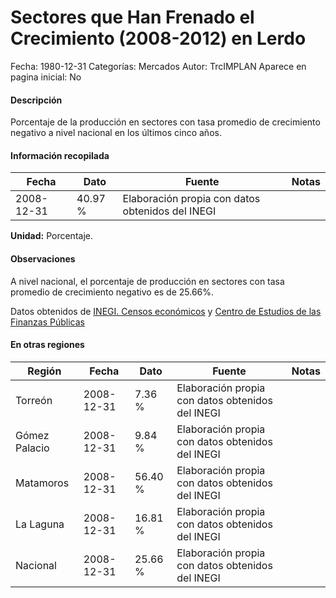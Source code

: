 Sectores que Han Frenado el Crecimiento (2008-2012) en Lerdo
=====

Fecha: 1980-12-31
Categorías: Mercados
Autor: TrcIMPLAN
Aparece en pagina inicial: No

#### Descripción

Porcentaje de la producción en sectores con tasa promedio de crecimiento negativo a nivel nacional en los últimos cinco años.

#### Información recopilada

<table class="table table-hover table-bordered matriz">
<thead>
<tr>
<th>Fecha</th>
<th>Dato</th>
<th>Fuente</th>
<th>Notas</th>
</tr>
</thead>
<tbody>
<tr>
<td>2008-12-31</td>
<td class="derecha">40.97 %</td>
<td>Elaboración propia con datos obtenidos del INEGI</td>
<td></td>
</tr>
</tbody>
</table>

<b>Unidad:</b> Porcentaje.

#### Observaciones

A nivel nacional, el porcentaje de producción en sectores con tasa promedio de crecimiento negativo es de 25.66%.


Datos obtenidos de [INEGI. Censos económicos](http://www3.inegi.org.mx/sistemas/saic/) y [Centro de Estudios de las Finanzas Públicas](http://www.cefp.gob.mx/Pub_Macro_Estadisticas.htm)


#### En otras regiones

<table class="table table-hover table-bordered matriz">
<thead>
<tr>
<th>Región</th>
<th>Fecha</th>
<th>Dato</th>
<th>Fuente</th>
<th>Notas</th>
</tr>
</thead>
<tbody>
<tr>
<td>Torreón</td>
<td>2008-12-31</td>
<td class="derecha">7.36 %</td>
<td>Elaboración propia con datos obtenidos del INEGI</td>
<td></td>
</tr>
<tr>
<td>Gómez Palacio</td>
<td>2008-12-31</td>
<td class="derecha">9.84 %</td>
<td>Elaboración propia con datos obtenidos del INEGI</td>
<td></td>
</tr>
<tr>
<td>Matamoros</td>
<td>2008-12-31</td>
<td class="derecha">56.40 %</td>
<td>Elaboración propia con datos obtenidos del INEGI</td>
<td></td>
</tr>
<tr>
<td>La Laguna</td>
<td>2008-12-31</td>
<td class="derecha">16.81 %</td>
<td>Elaboración propia con datos obtenidos del INEGI</td>
<td></td>
</tr>
<tr>
<td>Nacional</td>
<td>2008-12-31</td>
<td class="derecha">25.66 %</td>
<td>Elaboración propia con datos obtenidos del INEGI</td>
<td></td>
</tr>
</tbody>
</table>

